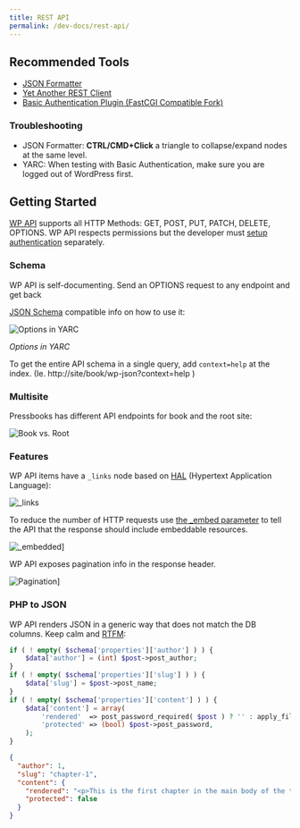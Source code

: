 ```yaml
---
title: REST API
permalink: /dev-docs/rest-api/
---
```


## Recommended Tools

- [JSON Formatter][1]
- [Yet Another REST Client][2]
- [Basic Authentication Plugin (FastCGI Compatible Fork)][3]

### Troubleshooting

- JSON Formatter: **CTRL/CMD+Click** a triangle to collapse/expand nodes at the same level.
- YARC: When testing with Basic Authentication, make sure you are logged out of WordPress first.

## Getting Started

[WP API][4] supports all HTTP Methods: GET, POST, PUT, PATCH, DELETE, OPTIONS. WP API respects permissions but the developer must [setup authentication][5] separately.

### Schema

WP API is self-documenting. Send an OPTIONS request to any endpoint and get back

[JSON Schema][6] compatible info on how to use it:

![Options in YARC](/images/options.png)

_Options in YARC_

To get the entire API schema in a single query, add `context=help` at the index. (Ie. http://site/book/wp-json?context=help )

### Multisite

Pressbooks has different API endpoints for book and the root site:

![Book vs. Root](/images/namespaces.png)

### Features

WP API items have a `_links` node based on [HAL][7] (Hypertext Application Language):

![_links](/images/links.png)

To reduce the number of HTTP requests use [the \_embed parameter][8] to tell the API that the response should include embeddable resources.

![_embedded](/images/embeded.png)]

WP API exposes pagination info in the response header.

![Pagination](/images/pagination.png)]

### PHP to JSON

WP API renders JSON in a generic way that does not match the DB columns. Keep calm and [RTFM][9]:

```php
if ( ! empty( $schema['properties']['author'] ) ) {
    $data['author'] = (int) $post->post_author;
}
if ( ! empty( $schema['properties']['slug'] ) ) {
    $data['slug'] = $post->post_name;
}
if ( ! empty( $schema['properties']['content'] ) ) {
    $data['content'] = array(
        'rendered'  => post_password_required( $post ) ? '' : apply_filters( 'the_content', $post->post_content ),
        'protected' => (bool) $post->post_password,
    );
}
```

```json
{
  "author": 1,
  "slug": "chapter-1",
  "content": {
    "rendered": "<p>This is the first chapter in the main body of the text. You can change the text, rename the chapter, add new chapters, and add new parts.</p>",
    "protected": false
  }
}
```

[1]: https://github.com/callumlocke/json-formatter
[2]: https://github.com/paulhitz/yet-another-rest-client
[3]: https://github.com/eventespresso/Basic-Auth
[4]: https://developer.wordpress.org/rest-api/
[5]: https://developer.wordpress.org/rest-api/using-the-rest-api/authentication/#authentication-plugins
[6]: https://json-schema.org/
[7]: https://stateless.group/hal_specification.html
[8]: https://developer.wordpress.org/rest-api/using-the-rest-api/global-parameters/#_embed
[9]: https://developer.wordpress.org/rest-api/reference/posts/
